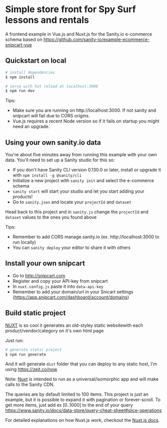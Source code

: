# Simple store front for Spy Surf lessons and rentals

A frontend example in Vue.js and Nuxt.js for the Sanity.io e-commerce schema based on https://github.com/sanity-io/example-ecommerce-snipcart-vue

## Quickstart on local

``` bash
# install dependencies
$ npm install

# serve with hot reload at localhost:3000
$ npm run dev
```

Tips:
- Make sure you are running on http://localhost:3000. If not sanity and snipcart will fail due to CORS origins.
- Vue.js requires a recent Node version so if it fails on startup you might need an upgrade.

## Using your own sanity.io data

You're about five minutes away from running this example with your own data. You'll need to set up a Sanity studio for this so:

- If you don't have Sanity CLI version 0.130.0 or later, install or upgrade it with `npm install -g @sanity/cli`
- Initialize a new project with `sanity init` and select the e-commerce schema
- `sanity start` will start your studio and let you start adding your products!
- Go to `sanity.json` and locate your `projectId` and `dataset`

Head back to this project and in `sanity.js` change the `projectId` and `dataset` values to the ones you found above

Tips:
- Remember to add CORS manage.sanity.io (ex. http://localhost:3000 to run locally)
- You can `sanity deploy` your editor to share it with others

## Install your own snipcart
- Go to http://snipcart.com
- Register and copy your API-key from snipcart
- In `nuxt.config.js` paste it into `data-api-key`
- Remember to add your domain/url in your Snicart settings (https://app.snipcart.com/dashboard/account/domains)

## Build static project
[NUXT](https://nuxtjs.org/) is so cool it generates an old-styley static websitewith each product/vendor/category on it's own html page

Just run:

``` bash
# generate static project
$ npm run generate
```

And it will generate `dist` folder that you can deploy to any static host, I'm using https://zeit.co/now

Note: [Nuxt](https://nuxtjs.org/) is intended to run as a universal/isomorphic app and will make calls to the Sanity CDN.

The queries are by default limited to 100 items. This project is just an example, but
it is possible to expand it with pagination or forever-scroll. To get more items,
just add ex [0..1000] to the end of your query https://www.sanity.io/docs/data-store/query-cheat-sheet#slice-operations

For detailed explanations on how Nuxt.js work, checkout the [Nuxt.js docs](https://github.com/nuxt/nuxt.js).
